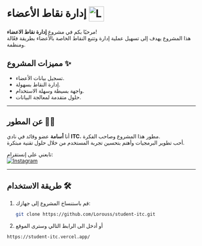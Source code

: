 # إدارة نقاط الأعضاء <img src="icon/favicon.ico" alt="Logo" width="40" style="vertical-align: middle;">

مرحبًا بكم في مشروع **إدارة نقاط الاعضاء**!  
هذا المشروع يهدف إلى تسهيل عملية إدارة وتتبع النقاط الخاصة بالأعضاء بطريقة فعّالة ومنظمة.

## مميزات المشروع ✨
- تسجيل بيانات الأعضاء.
- إدارة النقاط بسهولة.
- واجهة بسيطة وسهلة الاستخدام.
- حلول متقدمة لمعالجة البيانات.

---

## عن المطور 👨‍💻
أنا **أسامة** عضو وقائد في نادي **ITC**، مطور هذا المشروع وصاحب الفكرة.  
أحب تطوير البرمجيات وأهتم بتحسين تجربة المستخدم من خلال حلول تقنية مبتكرة.

تابعني على إنستقرام:  
[![Instagram](https://img.shields.io/badge/Instagram-%40outuo__-%23E4405F?logo=instagram&logoColor=white)](https://instagram.com/outuo_)

---

## طريقة الاستخدام 🛠️
1. قم باستنساخ المشروع إلى جهازك:
   ```bash
   git clone https://github.com/Lorouss/student-itc.git

2. أو أدخل الى الرابط التالي وسترى الموقع 
  ```bash
  https://student-itc.vercel.app/